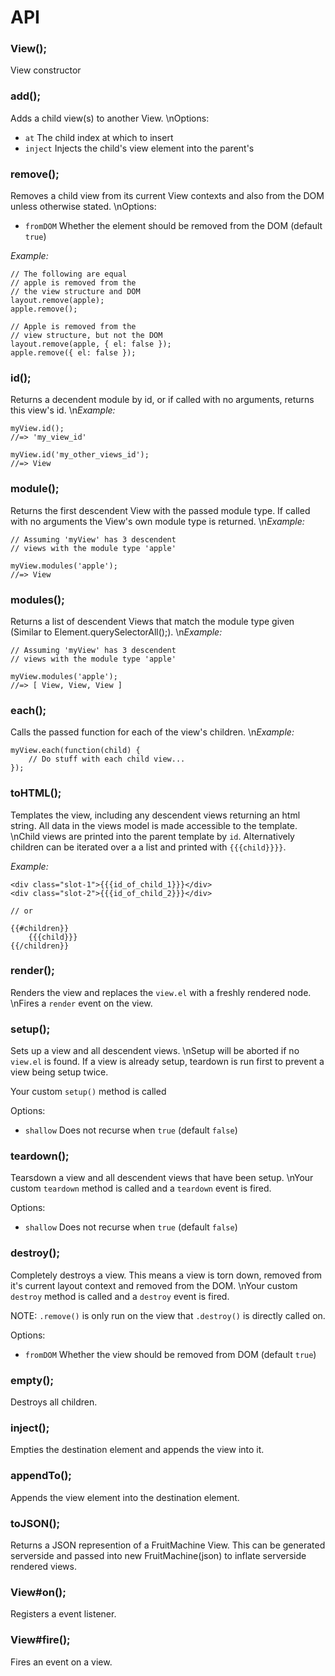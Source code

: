 # API

### View();

View constructor

### add();

Adds a child view(s) to another View.
\nOptions:

 - `at` The child index at which to insert
 - `inject` Injects the child's view element into the parent's

### remove();

Removes a child view from
its current View contexts
and also from the DOM unless
otherwise stated.
\nOptions:

 - `fromDOM` Whether the element should be removed from the DOM (default `true`)

*Example:*

    // The following are equal
    // apple is removed from the
    // the view structure and DOM
    layout.remove(apple);
    apple.remove();

    // Apple is removed from the
    // view structure, but not the DOM
    layout.remove(apple, { el: false });
    apple.remove({ el: false });

### id();

Returns a decendent module
by id, or if called with no
arguments, returns this view's id.
\n*Example:*

    myView.id();
    //=> 'my_view_id'

    myView.id('my_other_views_id');
    //=> View

### module();

Returns the first descendent
View with the passed module type.
If called with no arguments the
View's own module type is returned.
\n*Example:*

    // Assuming 'myView' has 3 descendent
    // views with the module type 'apple'

    myView.modules('apple');
    //=> View

### modules();

Returns a list of descendent
Views that match the module
type given (Similar to
Element.querySelectorAll();).
\n*Example:*

    // Assuming 'myView' has 3 descendent
    // views with the module type 'apple'

    myView.modules('apple');
    //=> [ View, View, View ]

### each();

Calls the passed function
for each of the view's
children.
\n*Example:*

    myView.each(function(child) {
        // Do stuff with each child view...
    });

### toHTML();

Templates the view, including
any descendent views returning
an html string. All data in the
views model is made accessible
to the template.
\nChild views are printed into the
parent template by `id`. Alternatively
children can be iterated over a a list
and printed with `{{{child}}}}`.

*Example:*

    <div class="slot-1">{{{id_of_child_1}}}</div>
    <div class="slot-2">{{{id_of_child_2}}}</div>

    // or

    {{#children}}
        {{{child}}}
    {{/children}}

### render();

Renders the view and replaces
the `view.el` with a freshly
rendered node.
\nFires a `render` event on the view.

### setup();

Sets up a view and all descendent
views.
\nSetup will be aborted if no `view.el`
is found. If a view is already setup,
teardown is run first to prevent a
view being setup twice.

Your custom `setup()` method is called

Options:

 - `shallow` Does not recurse when `true` (default `false`)

### teardown();

Tearsdown a view and all descendent
views that have been setup.
\nYour custom `teardown` method is
called and a `teardown` event is fired.

Options:

 - `shallow` Does not recurse when `true` (default `false`)

### destroy();

Completely destroys a view. This means
a view is torn down, removed from it's
current layout context and removed
from the DOM.
\nYour custom `destroy` method is
called and a `destroy` event is fired.

NOTE: `.remove()` is only run on the view
that `.destroy()` is directly called on.

Options:

 - `fromDOM` Whether the view should be removed from DOM (default `true`)

### empty();

Destroys all children.

### inject();

Empties the destination element
and appends the view into it.

### appendTo();

Appends the view element into
the destination element.

### toJSON();

Returns a JSON represention of
a FruitMachine View. This can
be generated serverside and
passed into new FruitMachine(json)
to inflate serverside rendered
views.

### View#on();

Registers a event listener.

### View#fire();

Fires an event on a view.

